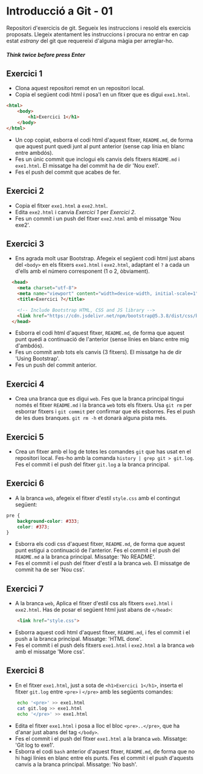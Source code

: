# Introducció a Git - 01

Repositori d'exercicis de git. Segueix les instruccions i resold els exercicis
proposats. Llegeix atentament les instruccions i procura no entrar en cap
estat _estrany_ del git que requereixi d'alguna màgia per arreglar-ho.

##### _Think twice before press Enter_

## Exercici 1

  - Clona aquest repositori remot en un repositori local.
  - Copia el següent codi html i posa'l en un fitxer que es digui `exe1.html`.

```html
<html>
    <body>
        <h1>Exercici 1</h1>
    </body>
</html>
```
  - Un cop copiat, esborra el codi html d'aquest fitxer, `README.md`, de forma
    que aquest punt quedi junt al punt anterior (sense cap línia en blanc entre
    ambdós).
  - Fes un únic commit que inclogui els canvis dels fitxers `README.md` i
    `exe1.html`. El missatge ha del commit ha de dir 'Nou exe1'.
  - Fes el push del commit que acabes de fer.

## Exercici 2

  - Copia el fitxer `exe1.html` a `exe2.html`.
  - Edita `exe2.html` i canvia _Exercici 1_ per _Exercici 2_.
  - Fes un commit i un push del fitxer `exe2.html` amb el missatge 'Nou exe2'.

## Exercici 3

  - Ens agrada molt usar Bootstrap. Afegeix el següent codi html just abans del
    `<body>` en els fitxers `exe1.html` i `exe2.html`, adaptant el `?` a cada
    un d'ells amb el número corresponent (1 o 2, òbviament).

```html
  <head>
    <meta charset="utf-8">
    <meta name="viewport" content="width=device-width, initial-scale=1">
    <title>Exercici ?</title>

    <!-- Include Bootstrap HTML, CSS and JS library -->
    <link href="https://cdn.jsdelivr.net/npm/bootstrap@5.3.8/dist/css/bootstrap.min.css" rel="stylesheet" integrity="sha384-sRIl4kxILFvY47J16cr9ZwB07vP4J8+LH7qKQnuqkuIAvNWLzeN8tE5YBujZqJLB" crossorigin="anonymous">
  </head>
  ```

  - Esborra el codi html d'aquest fitxer, `README.md`, de forma que aquest
    punt quedi a continuació de l'anterior (sense línies en blanc entre mig
    d'ambdós).
  - Fes un commit amb tots els canvis (3 fitxers). El missatge ha de dir
    'Using Bootstrap'.
  - Fes un push del commit anterior.

## Exercici 4

  - Crea una branca que es digui `web`. Fes que la branca principal tingui
    només el fitxer `README.md` i la branca `web` tots els fitxers. Usa `git
    rm` per esborrar fitxers i `git commit` per confirmar que els esborres.
    Fes el push de les dues branques. `git rm -h` et donarà alguna pista més.

## Exercici 5

  - Crea un fitxer amb el log de totes les comandes `git` que has usat en el
    repositori local. Fes-ho amb la comanda `history | grep git > git.log`.
    Fes el commit i el push del fitxer `git.log` a la branca principal.

## Exercici 6

  - A la branca `web`, afegeix el fitxer d'estil `style.css` amb el contingut
    següent:

```css
pre {
    background-color: #333;
    color: #373;
}
```

  - Esborra els codi css d'aquest fitxer, `README.md`, de forma que aquest
    punt estigui a continuació de l'anterior. Fes el commit i el push del
    `README.md` a la branca principal. Missatge: 'No README'.
  - Fes el commit i el push del fitxer d'estil a la branca `web`. El missatge
    de commit ha de ser 'Nou css'.

## Exercici 7

  - A la branca `web`, Aplica el fitxer d'estil css als fitxers `exe1.html` i
    `exe2.html`. Has de posar el següent html just abans de `</head>`:

```html
    <link href="style.css">
```

  - Esborra aquest codi html d'aquest fitxer, `README.md`, i fes el commit i
    el push a la branca principal. Missatge: 'HTML done'.
  - Fes el commit i el push dels fitxers `exe1.html` i `exe2.html` a la branca
    `web` amb el missatge 'More css'.

## Exercici 8

  - En el fitxer `exe1.html`, just a sota de `<h1>Exercici 1</h1>`, inserta el
    fitxer `git.log` entre `<pre>` i `</pre>` amb les següents comandes:

```bash
    echo '<pre>' >> exe1.html
    cat git.log >> exe1.html
    echo '</pre>' >> exe1.html
```

  - Edita el fitxer `exe1.html` i posa a lloc el bloc `<pre>..</pre>`, que ha
    d'anar just abans del tag `</body>`.
  - Fes el commit i el push del fitxer `exe1.html` a la branca `web`.
    Missatge: 'Git log to exe1'.
  - Esborra el codi `bash` anterior d'aquest fitxer, `README.md`, de forma que
    no hi hagi línies en blanc entre els punts. Fes el commit i el push
    d'aquests canvis a la branca principal. Missatge: 'No bash'.
